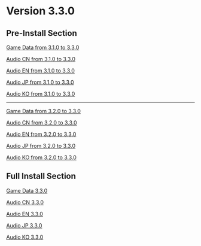 # Version 3.3.0

## Pre-Install Section

[Game Data from 3.1.0 to 3.3.0](https://autopatchhk.yuanshen.com/client_app/update/hk4e_global/10/game_3.1.0_3.3.0_hdiff_IGL1F0SYrChkDmvf.zip)

[Audio CN from 3.1.0 to 3.3.0](https://autopatchhk.yuanshen.com/client_app/update/hk4e_global/10/zh-cn_3.1.0_3.3.0_hdiff_LSgFINh859GtE0fp.zip)

[Audio EN from 3.1.0 to 3.3.0](https://autopatchhk.yuanshen.com/client_app/update/hk4e_global/10/en-us_3.1.0_3.3.0_hdiff_IAkYRNMdX7OrEaHS.zip)

[Audio JP from 3.1.0 to 3.3.0](https://autopatchhk.yuanshen.com/client_app/update/hk4e_global/10/ja-jp_3.1.0_3.3.0_hdiff_nYG9Lxsc5EUWXyrT.zip)

[Audio KO from 3.1.0 to 3.3.0](https://autopatchhk.yuanshen.com/client_app/update/hk4e_global/10/ko-kr_3.1.0_3.3.0_hdiff_zkv4RZ7Y5jfPGauO.zip)

<hr>

[Game Data from 3.2.0 to 3.3.0](https://autopatchhk.yuanshen.com/client_app/update/hk4e_global/10/game_3.2.0_3.3.0_hdiff_fiuTl2cLqp198WVG.zip)

[Audio CN from 3.2.0 to 3.3.0](https://autopatchhk.yuanshen.com/client_app/update/hk4e_global/10/zh-cn_3.2.0_3.3.0_hdiff_Y7EPh3tBmMbfwWac.zip)

[Audio EN from 3.2.0 to 3.3.0](https://autopatchhk.yuanshen.com/client_app/update/hk4e_global/10/en-us_3.2.0_3.3.0_hdiff_Mtg67G54pwYTnuEA.zip)

[Audio JP from 3.2.0 to 3.3.0](https://autopatchhk.yuanshen.com/client_app/update/hk4e_global/10/ja-jp_3.2.0_3.3.0_hdiff_DE9YUdTvyOecHkih.zip)

[Audio KO from 3.2.0 to 3.3.0](https://autopatchhk.yuanshen.com/client_app/update/hk4e_global/10/ko-kr_3.2.0_3.3.0_hdiff_jfd7VWceoaE0A4uB.zip)

## Full Install Section

[Game Data 3.3.0](https://autopatchhk.yuanshen.com/client_app/download/pc_zip/20221128113321_cOH1qEM6iRagjJC6/GenshinImpact_3.3.0.zip)

[Audio CN 3.3.0](https://autopatchhk.yuanshen.com/client_app/download/pc_zip/20221128113321_cOH1qEM6iRagjJC6/Audio_Chinese_3.3.0.zip)

[Audio EN 3.3.0](https://autopatchhk.yuanshen.com/client_app/download/pc_zip/20221128113321_cOH1qEM6iRagjJC6/Audio_English(US)_3.3.0.zip)

[Audio JP 3.3.0](https://autopatchhk.yuanshen.com/client_app/download/pc_zip/20221128113321_cOH1qEM6iRagjJC6/Audio_Japanese_3.3.0.zip)

[Audio KO 3.3.0](https://autopatchhk.yuanshen.com/client_app/download/pc_zip/20221128113321_cOH1qEM6iRagjJC6/Audio_Korean_3.3.0.zip)
